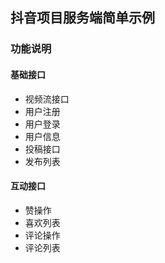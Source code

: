## 抖音项目服务端简单示例


### 功能说明

#### 基础接口

* 视频流接口
* 用户注册
* 用户登录
* 用户信息
* 投稿接口
* 发布列表

#### 互动接口

* 赞操作
* 喜欢列表
* 评论操作
* 评论列表





